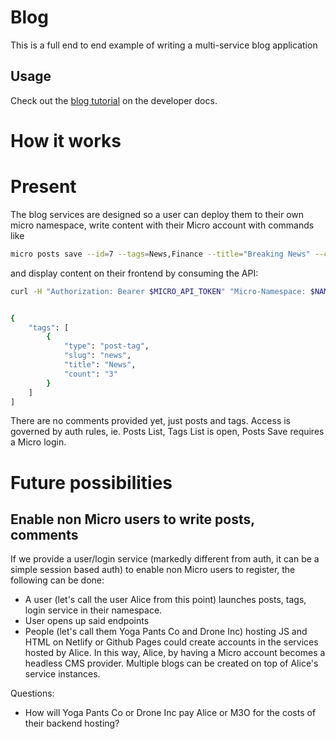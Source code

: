 # Blog

This is a full end to end example of writing a multi-service blog application

## Usage

Check out the [blog tutorial](https://m3o.dev/tutorials/building-a-blog) on the developer docs.

# How it works

# Present

The blog services are designed so a user can deploy them to their own micro namespace, write content with their Micro account with commands like

```sh
micro posts save --id=7 --tags=News,Finance --title="Breaking News" --content="The stock market has just crashed"
```

and display content on their frontend by consuming the API:

```sh
curl -H "Authorization: Bearer $MICRO_API_TOKEN" "Micro-Namespace: $NAMESPACE" https://api.m3o.com/tags/list


{
	"tags": [
		{
			"type": "post-tag",
			"slug": "news",
			"title": "News",
			"count": "3"
		}
    ]
]
```

There are no comments provided yet, just posts and tags.
Access is governed by auth rules, ie. Posts List, Tags List is open, Posts Save requires a Micro login.

# Future possibilities

## Enable non Micro users to write posts, comments

If we provide a user/login service (markedly different from auth, it can be a simple session based auth) to enable non Micro users to register, the following can be done:

- A user (let's call the user Alice from this point) launches posts, tags, login service in their namespace.
- User opens up said endpoints
- People (let's call them Yoga Pants Co and Drone Inc) hosting JS and HTML on Netlify or Github Pages could create accounts in the services hosted by Alice. In this way, Alice, by having a Micro account becomes a headless CMS provider. Multiple blogs can be created on top of Alice's service instances.

Questions:
- How will Yoga Pants Co or Drone Inc pay Alice or M3O for the costs of their backend hosting?